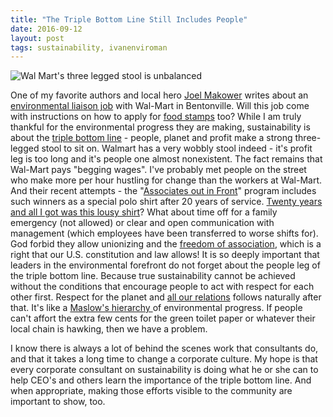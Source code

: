 ```yaml
---
title: "The Triple Bottom Line Still Includes People"
date: 2016-09-12
layout: post
tags: sustainability, ivanenviroman
---
```

![Wal Mart's three legged stool is unbalanced](https://photos-3.dropbox.com/t/2/AACCA6DXOyYFwk0yceDJNWelPiYQIY0xVTuIyDL53UVyiA/12/243143/png/32x32/1/1442095200/0/2/Screenshot%202015-09-12%2013.25.06.png/CMfrDiABIAIgAyAEIAUgBiAHKAEoAigH/RKmEa5RchyicW9jlI-i_7PoZDLK5GsQatqkwI00Z4j8?size=1024x768&size_mode=2)

</p>One of my favorite authors and local hero <a href="http://www.makower.com/">Joel Makower</a> writes about an <a href="http://makower.typepad.com/joel_makower/2006/12/job_opportunity.html">environmental liaison job</a> with Wal-Mart in Bentonville. Will this job come with instructions on how to apply for <a href="http://www.democraticwings.com/democraticwings/archives/womens_rights/001318.php">food stamps</a> too? While I am truly thankful for the environmental progress they are making, sustainability is about the <a href="http://en.wikipedia.org/wiki/Triple_bottom_line">triple bottom line</a> - people, planet and profit make a strong three-legged stool to sit on. Walmart has a very wobbly stool indeed - it's profit leg is too long and it's people one almost nonexistent. The fact remains that Wal-Mart pays "begging wages". I've probably met people on the street who make more per hour hustling for change than the  workers at Wal-Mart.  And their recent attempts - the "<a href="http://www.nytimes.com/2006/12/04/business/04walmart.htm">Associates out in Front</a>" program includes such winners as a special polo shirt after 20 years of service. <a href="http://www.chaosscenario.com/main/2006/12/walmart_blows_i.html">Twenty years and all I got was this lousy shirt</a>? What about time off for a family emergency (not allowed) or clear and open communication with management (which employees have been transferred to worse shifts for). God forbid they allow unionizing and the <a href="http://en.wikipedia.org/wiki/Freedom_of_association">freedom of association</a>, which is a right that our U.S. constitution and law allows!
It is so deeply important that leaders in the environmental forefront do not forget about the people leg of the triple bottom line. Because true sustainability cannot be achieved without the conditions that encourage people to act with respect for each other first. Respect for the planet and <a href="http://faculty.smu.edu/twalker/purpose.htm" title="Matakuye Oyasin">all our relations</a> follows naturally after that. It's like a <a href="http://en.wikipedia.org/wiki/Maslow's_hierarchy_of_needs">Maslow's hierarchy </a>of environmental progress. If people can't affort the extra few cents for the green toilet paper or whatever their local chain is hawking, then we have a problem.

I know there is always a lot of behind the scenes work that consultants do, and that it takes a long time to change a corporate culture. My hope is that every corporate consultant on sustainability is doing what he or she can to help CEO's and others learn the importance of the triple bottom line. And when appropriate, making those efforts visible to the community are important to show, too.